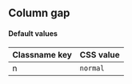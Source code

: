 ## Column gap


<!-- <values.columnGap> -->
#### Default values
|Classname key|CSS value   |
|-------------|------------|
|n            |```normal```|

<!-- </values.columnGap> -->

<!-- <variants.columnGap> -->

<!-- </variants.columnGap> -->